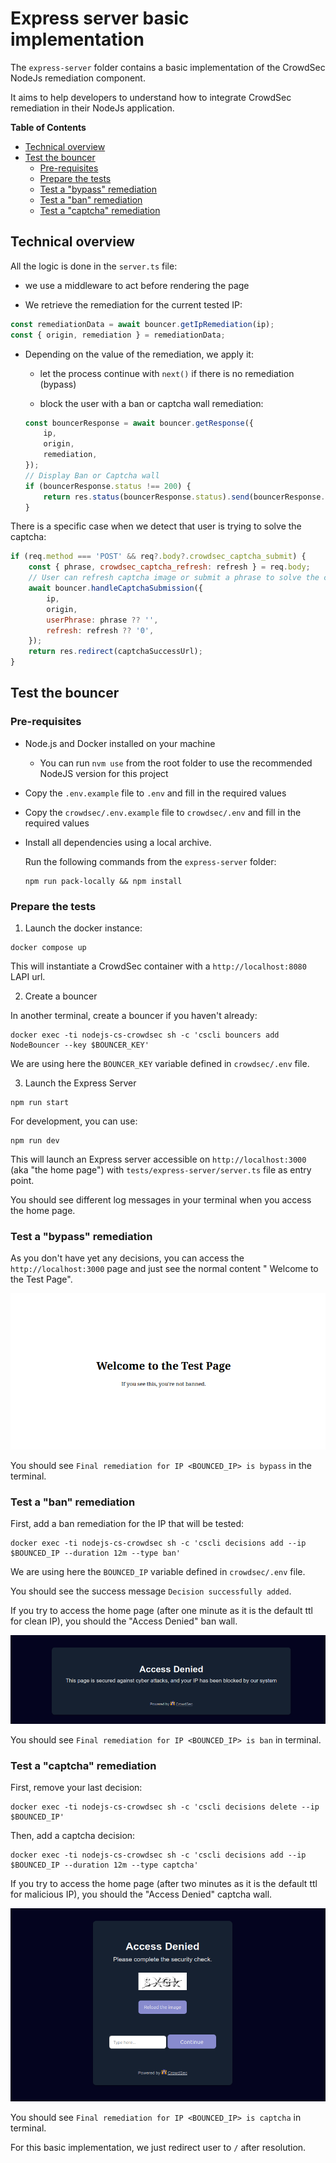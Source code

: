 # Express server basic implementation

The `express-server` folder contains a basic implementation of the CrowdSec NodeJs
remediation component.

It aims to help developers to understand how to integrate CrowdSec remediation in their NodeJs application.

**Table of Contents**

<!-- START doctoc generated TOC please keep comment here to allow auto update -->
<!-- DON'T EDIT THIS SECTION, INSTEAD RE-RUN doctoc TO UPDATE -->

- [Technical overview](#technical-overview)
- [Test the bouncer](#test-the-bouncer)
    - [Pre-requisites](#pre-requisites)
    - [Prepare the tests](#prepare-the-tests)
    - [Test a "bypass" remediation](#test-a-bypass-remediation)
    - [Test a "ban" remediation](#test-a-ban-remediation)
    - [Test a "captcha" remediation](#test-a-captcha-remediation)

<!-- END doctoc generated TOC please keep comment here to allow auto update -->

## Technical overview

All the logic is done in the `server.ts` file:

- we use a middleware to act before rendering the page

- We retrieve the remediation for the current tested IP:

```js
const remediationData = await bouncer.getIpRemediation(ip);
const { origin, remediation } = remediationData;
```

- Depending on the value of the remediation, we apply it:

    - let the process continue with `next()` if there is no remediation (bypass)

    - block the user with a ban or captcha wall remediation:

  ```js
  const bouncerResponse = await bouncer.getResponse({
      ip,
      origin,
      remediation,
  });
  // Display Ban or Captcha wall
  if (bouncerResponse.status !== 200) {
      return res.status(bouncerResponse.status).send(bouncerResponse.html);
  }
  ```

There is a specific case when we detect that user is trying to solve the captcha:

```js
if (req.method === 'POST' && req?.body?.crowdsec_captcha_submit) {
    const { phrase, crowdsec_captcha_refresh: refresh } = req.body;
    // User can refresh captcha image or submit a phrase to solve the captcha
    await bouncer.handleCaptchaSubmission({
        ip,
        origin,
        userPhrase: phrase ?? '',
        refresh: refresh ?? '0',
    });
    return res.redirect(captchaSuccessUrl);
}
```

## Test the bouncer

### Pre-requisites

- Node.js and Docker installed on your machine

    - You can run `nvm use` from the root folder to use the recommended NodeJS version for this project

- Copy the `.env.example` file to `.env` and fill in the required values

- Copy the `crowdsec/.env.example` file to `crowdsec/.env` and fill in the required values

- Install all dependencies using a local archive.

  Run the following commands from the `express-server` folder:

  ```shell
  npm run pack-locally && npm install
  ```

### Prepare the tests

1. Launch the docker instance:

```shell
docker compose up
```

This will instantiate a CrowdSec container with a `http://localhost:8080` LAPI url.

2. Create a bouncer

In another terminal, create a bouncer if you haven't already:

```shell
docker exec -ti nodejs-cs-crowdsec sh -c 'cscli bouncers add NodeBouncer --key $BOUNCER_KEY'
```

We are using here the `BOUNCER_KEY` variable defined in `crowdsec/.env` file.

3. Launch the Express Server

```shell
npm run start
```

For development, you can use:

```shell
npm run dev
```

This will launch an Express server accessible on `http://localhost:3000` (aka "the home page") with
`tests/express-server/server.ts` file as entry point.

You should see different log messages in your terminal when you access the home page.

### Test a "bypass" remediation

As you don't have yet any decisions, you can access the `http://localhost:3000` page and just see the normal content "
Welcome to the Test Page".

![](./docs/bypass.png)

You should see `Final remediation for IP <BOUNCED_IP> is bypass` in the terminal.

### Test a "ban" remediation

First, add a ban remediation for the IP that will be tested:

```shell
docker exec -ti nodejs-cs-crowdsec sh -c 'cscli decisions add --ip $BOUNCED_IP --duration 12m --type ban'
```

We are using here the `BOUNCED_IP` variable defined in `crowdsec/.env` file.

You should see the success message `Decision successfully added`.

If you try to access the home page (after one minute as it is the default ttl for clean IP), you should the "Access
Denied" ban wall.

![](./docs/ban-wall.png)

You should see `Final remediation for IP <BOUNCED_IP> is ban` in terminal.

### Test a "captcha" remediation

First, remove your last decision:

```shell
docker exec -ti nodejs-cs-crowdsec sh -c 'cscli decisions delete --ip $BOUNCED_IP'
```

Then, add a captcha decision:

```shell
docker exec -ti nodejs-cs-crowdsec sh -c 'cscli decisions add --ip $BOUNCED_IP --duration 12m --type captcha'
```

If you try to access the home page (after two minutes as it is the default ttl for malicious IP), you should the "Access
Denied" captcha wall.

![](./docs/captcha-wall.png)

You should see `Final remediation for IP <BOUNCED_IP> is captcha` in terminal.

For this basic implementation, we just redirect user to `/` after resolution.

